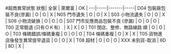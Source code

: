 
#超商異常狀態
狀態| 全家 | 萊爾富 | OK |
---|-----|-------|-----|
D04 包裝廠包裝不良(滲漏) | O | O | X |
N05 門市遺失 | O | O | X |
S03 小物流遺失 | O | O | X |
S06 小物流破損 | O | O | O |
S07 門市反應商品包裝不良 (滲漏) | O | O | O |
T00 正常驗退 (只有ＯＫ有） | X | X | O |
T01 閉店、整修、無路線路 順 | O | O | O |
T03 條碼錯誤/條碼重複 | O | O | O |
T04 條碼重複 | O | X | X |
T05 貨物進店後發生異常提早退貨 | O | O | X |
T08 超材 | O | O | O |
XXX 未到貨-取消 | 6D | 8D | X |


